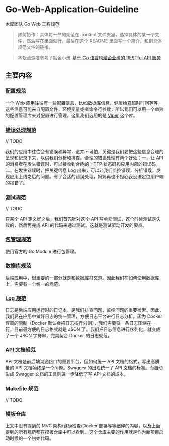 # Go-Web-Application-Guideline

木犀团队 Go Web 工程规范

> 如何协作：具体每一节的规范在 content 文件夹里，选择具体的某一个文件，然后写在里面就行。最后在这个 README 里面写一个简介，和到具体规范文件的链接。


> 本规范深度参考了掘金小册-[基于 Go 语言构建企业级的 RESTful API 服务](https://juejin.im/book/5b0778756fb9a07aa632301e)

## 主要内容

### [配置规范](https://github.com/zxc0328/Go-Web-Application-Guideline/blob/master/content/config.md)

一个 Web 应用往往有一些配置信息，比如数据库信息，健康检查超时时间等等，这些信息可能来自配置文件，环境变量或者命令行参数，所以我们可以用一个单独的配置管理库来对配置进行管理。这里我们选用的是 [Viper](https://github.com/spf13/viper) 这个库。

### [错误处理规范](https://github.com/zxc0328/Go-Web-Application-Guideline/blob/master/content/error.md)

// TODO

我们的应用中往往会有错误和异常，这并不可怕，关键是我们要把这些信息合理的呈现和记录下来，以供我们分析和排查。合理的错误处理有两个好处：一，让 API 的消费者在发生错误时，可以接收到合适的 HTTP 状态码和应用内部的错误码。二，在发生错误时，把关键信息 Log 出来，可以让我们监控错误，分析错误，发现应用上线之后的问题。有了合适的错误处理，妈妈再也不担心我没法定位用户端的报错了。

### 测试规范

// TODO

在某个 API 定义好之后，我们首先针对这个 API 写单元测试，这个时候测试是失败的，然后再完成 API 的代码来通过测试。这就是测试驱动开发的要点。

### [包管理规范](https://github.com/zxc0328/Go-Web-Application-Guideline/blob/master/content/package.md)

使用官方的 Go Module 进行包管理。

### [数据库规范](https://github.com/zxc0328/Go-Web-Application-Guideline/blob/master/content/db.md)

后端应用中，很重要的一部分就是和数据库打交道。因此我们在如何使用数据库上，需要有一个统一的规范。


### [Log 规范](https://github.com/zxc0328/Go-Web-Application-Guideline/blob/master/content/log.md)

日志是后端应用运行时的日记本，是我们排查问题，监控问题的重要检索。因此，我们要在应用中做好日志的统一管理，方便日志平台进行日志分析。因为 Docker 容器的限制（Docker 默认会把日志按行分割），我们需要将一条日志压缩在一行，目前最方便的日志格式就是 JSON 了。我们把日志信息进行序列化，就变成了一个 JSON 字符串，完美契合 Docker 的日志规范。

### [API 文档规范](https://github.com/zxc0328/Go-Web-Application-Guideline/blob/master/content/api.md)

API 文档是前后端沟通接口的重要平台，但如何统一 API 文档的格式，写出高质量的 API 文档始终是一个问题。Swagger 的出现统一了 API 文档的标准。而自动生成 Swagger 文档的工具则进一步降低了写 API 文档的成本。


### Makefile 规范

// TODO

### 模板仓库

上文中没有提到的 MVC 架构/健康检查/Docker 部署等等细碎的内容，以及上面提到的所有规范都在模板仓库中可以看到。这个仓库主要的作用就是作为新项目启动时候的一个初始代码。